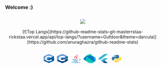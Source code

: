 ### Welcome  :)
##

<p align="center">
  <img height="50%" width="auto" src ="https://github-readme-stats.vercel.app/api?username=Gufdoor&show_icons=true&count_private=true&theme=darcula&hide_border=true&hide=issues,contribs&bg_color=00000000">
</p>

<p align="center">
  [![Top Langs](https://github-readme-stats-git-masterrstaa-rickstaa.vercel.app/api/top-langs/?username=Gufdoor&theme=darcula)](https://github.com/anuraghazra/github-readme-stats)
</p>
  
<div style="display: inline_block" align="center"><br>
  <img align="center" alt="CSS" height="30" width="40" title="C" src="https://raw.githubusercontent.com/devicons/devicon/master/icons/c/c-original.svg">
  <img align="center" alt="CSS" height="30" width="40" title="C++" src="https://raw.githubusercontent.com/devicons/devicon/master/icons/cplusplus/cplusplus-original.svg">
  <img align="center" alt="CSS" height="30" width="40" title="Java" src="https://raw.githubusercontent.com/devicons/devicon/master/icons/java/java-original.svg">
  <img align="center" alt="CSS" height="30" width="40" title="Dart" src="https://raw.githubusercontent.com/devicons/devicon/master/icons/dart/dart-original.svg">
  <img align="center" alt="CSS" height="30" width="40" title="Flutter" src="https://raw.githubusercontent.com/devicons/devicon/master/icons/flutter/flutter-original.svg">
  <img align="center" alt="CSS" height="30" width="40" title="Python" src="https://raw.githubusercontent.com/devicons/devicon/master/icons/python/python-original.svg">
</div>
